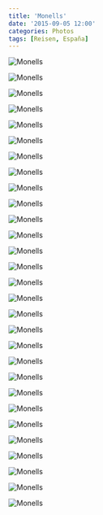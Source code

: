 ```yaml
---
title: 'Monells'
date: '2015-09-05 12:00'
categories: Photos
tags: [Reisen, España]
---
```


<div class='preview'><img src='{{urls.media}}/MonellsOK.jpg' alt='Monells'></div>

<a id='65b28d1f71415c601c84ec08c50e554b-800'></a>![Monells]({{urls.media}}/65b28d1f71415c601c84ec08c50e554b-800.jpg 'Средства перевозки скарба.')

<a id='fefb277ef830b00e3c1f8082cde3c17a-800'></a>![Monells]({{urls.media}}/fefb277ef830b00e3c1f8082cde3c17a-800.jpg 'Свет и нет.')

<a id='ea09eb02c4c586a29fcb02892c2500ed-800'></a>![Monells]({{urls.media}}/ea09eb02c4c586a29fcb02892c2500ed-800.jpg 'Солнечная амфора.')

<a id='a3bab489cd7bd93847d046c0461b4d6b-800'></a>![Monells]({{urls.media}}/a3bab489cd7bd93847d046c0461b4d6b-800.jpg 'Проспект.')

<a id='1bb3a2195634b0ab0788a838205f1cec-800'></a>![Monells]({{urls.media}}/1bb3a2195634b0ab0788a838205f1cec-800.jpg 'Церковь XI века. Так и не скажешь.')

<a id='054576c200305b29009a01685c195f73-800'></a>![Monells]({{urls.media}}/054576c200305b29009a01685c195f73-800.jpg 'Эти каталонцы замка в простоте не повесят.')

<a id='a41f45bda98d901bd21c65be4b643f85-800'></a>![Monells]({{urls.media}}/a41f45bda98d901bd21c65be4b643f85-800.jpg 'Калитка.')

<a id='3e706a43aa7e24af95f39a41a2e3187e-800'></a>![Monells]({{urls.media}}/3e706a43aa7e24af95f39a41a2e3187e-800.jpg 'Гранаты.')

<a id='5de5a1c96762c88221debbe763183c08-800'></a>![Monells]({{urls.media}}/5de5a1c96762c88221debbe763183c08-800.jpg 'WiFi на вес по 12 евро.')

<a id='d2120c67b95fe2026f7b04068ec3c786-800'></a>![Monells]({{urls.media}}/d2120c67b95fe2026f7b04068ec3c786-800.jpg 'Дверь с вывеской.')

<a id='43ac7e05d4f6159dc8ff62315d315945-800'></a>![Monells]({{urls.media}}/43ac7e05d4f6159dc8ff62315d315945-800.jpg 'Уличные таблички здесь довольно скромные.')

<a id='c3cac9f582e8b63ed4d616dc829f1c31-800'></a>![Monells]({{urls.media}}/c3cac9f582e8b63ed4d616dc829f1c31-800.jpg 'Кафе на центральной площади.')

<a id='227874e332d27f210afe49abe0e13931-800'></a>![Monells]({{urls.media}}/227874e332d27f210afe49abe0e13931-800.jpg 'Улица.')

<a id='3f9b9cbbbe67e5f5be2c35b8d389e818-800'></a>![Monells]({{urls.media}}/3f9b9cbbbe67e5f5be2c35b8d389e818-800.jpg 'Дом увит плющом — мне и то отрада.')

<a id='903319c8d021b8c365c7376c4f574d93-800'></a>![Monells]({{urls.media}}/903319c8d021b8c365c7376c4f574d93-800.jpg 'Косметический ремонт двери.')

<a id='b808f3f9c675added988490ed269bcc7-800'></a>![Monells]({{urls.media}}/b808f3f9c675added988490ed269bcc7-800.jpg 'Еще улочка.')

<a id='1f795bec7e74bd3779d595efa1d64b39-800'></a>![Monells]({{urls.media}}/1f795bec7e74bd3779d595efa1d64b39-800.jpg 'Бидон в качестве почтового ящика.')

<a id='69160c025e1d02590df9060822d36800-800'></a>![Monells]({{urls.media}}/69160c025e1d02590df9060822d36800-800.jpg 'Чей-то двор, щелкнул сквозь рабицу.')

<a id='11e7253c5d3ce91dc3fa375170550113-800'></a>![Monells]({{urls.media}}/11e7253c5d3ce91dc3fa375170550113-800.jpg 'Узорчатые своды.')

<a id='56a48c8e0ef7c8526ecafccf6f6d9a9d-800'></a>![Monells]({{urls.media}}/56a48c8e0ef7c8526ecafccf6f6d9a9d-800.jpg 'Три горшка в вышине.')

<a id='d08f10adbb2e8af1ccb51e93559df1de-800'></a>![Monells]({{urls.media}}/d08f10adbb2e8af1ccb51e93559df1de-800.jpg 'Опять улица. Очень уж красивые.')

<a id='b42dad62404e19cc99cc99eca8cadeaf-800'></a>![Monells]({{urls.media}}/b42dad62404e19cc99cc99eca8cadeaf-800.jpg 'Домишко.')

<a id='f875671ea7ac615a56aa7e2ced6967b8-800'></a>![Monells]({{urls.media}}/f875671ea7ac615a56aa7e2ced6967b8-800.jpg 'Все утопает в зелени.')

<a id='035533d54482e0d9bf7ae8148b310c92-800'></a>![Monells]({{urls.media}}/035533d54482e0d9bf7ae8148b310c92-800.jpg 'Корни.')

<a id='598106cf6ccd13fb771087363b7d1283-800'></a>![Monells]({{urls.media}}/598106cf6ccd13fb771087363b7d1283-800.jpg 'Центральная площадь.')

<a id='c23bfb78d4cfe086fe2e3410efa164df-800'></a>![Monells]({{urls.media}}/c23bfb78d4cfe086fe2e3410efa164df-800.jpg 'Голубоглазый.')

<a id='e64c108b49646f485fa9947d35e10182-800'></a>![Monells]({{urls.media}}/e64c108b49646f485fa9947d35e10182-800.jpg 'Здание управаы на площади Креста.')

<a id='cd867db655c5c27f0d0a1d8ce91bdc8d-800'></a>![Monells]({{urls.media}}/cd867db655c5c27f0d0a1d8ce91bdc8d-800.jpg 'Променад.')
